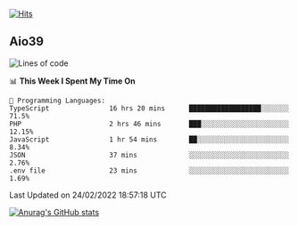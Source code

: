 [![Hits](https://hits.seeyoufarm.com/api/count/incr/badge.svg?url=https%3A%2F%2Fgithub.com%2Faio39&count_bg=%2339C5BB&title_bg=%23555555&icon=&icon_color=%23E7E7E7&title=hits&edge_flat=false)](https://hits.seeyoufarm.com)

## Aio39

<!--START_SECTION:waka-->
![Lines of code](https://img.shields.io/badge/From%20Hello%20World%20I%27ve%20Written-1%20Million%20lines%20of%20code-blue)

📊 **This Week I Spent My Time On** 

```text
💬 Programming Languages: 
TypeScript               16 hrs 20 mins      ██████████████████░░░░░░░   71.5% 
PHP                      2 hrs 46 mins       ███░░░░░░░░░░░░░░░░░░░░░░   12.15% 
JavaScript               1 hr 54 mins        ██░░░░░░░░░░░░░░░░░░░░░░░   8.34% 
JSON                     37 mins             ░░░░░░░░░░░░░░░░░░░░░░░░░   2.76% 
.env file                23 mins             ░░░░░░░░░░░░░░░░░░░░░░░░░   1.69%

```


 Last Updated on 24/02/2022 18:57:18 UTC
<!--END_SECTION:waka-->
[![Anurag's GitHub stats](https://github-readme-stats.vercel.app/api?username=aio39)](https://github.com/anuraghazra/github-readme-stats)

<!--
**aio39/aio39** is a ✨ _special_ ✨ repository because its `README.md` (this file) appears on your GitHub profile.

Here are some ideas to get you started:

- 🔭 I’m currently working on ...
- 🌱 I’m currently learning ...
- 👯 I’m looking to collaborate on ...
- 🤔 I’m looking for help with ...
- 💬 Ask me about ...
- 📫 How to reach me: ...
- 😄 Pronouns: ...
- ⚡ Fun fact: ...
-->
